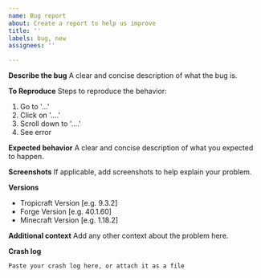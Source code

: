```yaml
---
name: Bug report
about: Create a report to help us improve
title: ''
labels: bug, new
assignees: ''

---
```


**Describe the bug**
A clear and concise description of what the bug is.

**To Reproduce**
Steps to reproduce the behavior:
1. Go to '...'
2. Click on '....'
3. Scroll down to '....'
4. See error

**Expected behavior**
A clear and concise description of what you expected to happen.

**Screenshots**
If applicable, add screenshots to help explain your problem.

**Versions**
 - Tropicraft Version [e.g. 9.3.2]
 - Forge Version [e.g. 40.1.60]
 - Minecraft Version [e.g. 1.18.2]

**Additional context**
Add any other context about the problem here.

**Crash log**
```
Paste your crash log here, or attach it as a file
```
